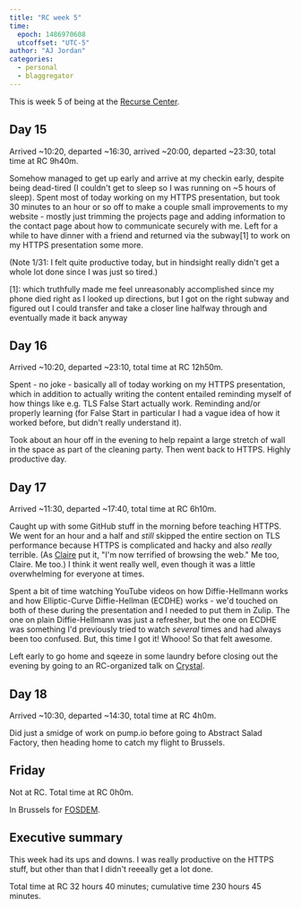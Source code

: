 ```yaml
---
title: "RC week 5"
time:
  epoch: 1486970608
  utcoffset: "UTC-5"
author: "AJ Jordan"
categories:
  - personal
  - blaggregator
---
```


This is week 5 of being at the [Recurse Center][].

<script async defer src="https://www.recurse-scout.com/loader.js?t=3d49e64361d4b897ffd2fd56dcd93ca4"></script>

## Day 15

Arrived ~10:20, departed ~16:30, arrived ~20:00, departed ~23:30, total time at RC 9h40m.

Somehow managed to get up early and arrive at my checkin early, despite being dead-tired (I couldn't get to sleep so I was running on ~5 hours of sleep). Spent most of today working on my HTTPS presentation, but took 30 minutes to an hour or so off to make a couple small improvements to my website - mostly just trimming the projects page and adding information to the contact page about how to communicate securely with me. Left for a while to have dinner with a friend and returned via the subway\[1] to work on my HTTPS presentation some more.

(Note 1/31: I felt quite productive today, but in hindsight really didn't get a whole lot done since I was just so tired.)

 \[1]: which truthfully made me feel unreasonably accomplished since my phone died right as I looked up directions, but I got on the right subway and figured out I could transfer and take a closer line halfway through and eventually made it back anyway

## Day 16

Arrived ~10:20, departed ~23:10, total time at RC 12h50m.

Spent - no joke - basically all of today working on my HTTPS presentation, which in addition to actually writing the content entailed reminding myself of how things like e.g. TLS False Start actually work. Reminding and/or properly learning (for False Start in particular I had a vague idea of how it worked before, but didn't really understand it).

Took about an hour off in the evening to help repaint a large stretch of wall in the space as part of the cleaning party. Then went back to HTTPS. Highly productive day.

## Day 17

Arrived ~11:30, departed ~17:40, total time at RC 6h10m.

Caught up with some GitHub stuff in the morning before teaching HTTPS. We went for an hour and a half and _still_ skipped the entire section on TLS performance because HTTPS is complicated and hacky and also _really_ terrible. (As [Claire][] put it, "I'm now terrified of browsing the web." Me too, Claire. Me too.) I think it went really well, even though it was a little overwhelming for everyone at times.

Spent a bit of time watching YouTube videos on how Diffie-Hellmann works and how Elliptic-Curve Diffie-Hellman (ECDHE) works - we'd touched on both of these during the presentation and I needed to put them in Zulip. The one on plain Diffie-Hellmann was just a refresher, but the one on ECDHE was something I'd previously tried to watch _several_ times and had always been too confused. But, this time I got it! Whooo! So that felt awesome.

Left early to go home and sqeeze in some laundry before closing out the evening by going to an RC-organized talk on [Crystal][].

## Day 18

Arrived ~10:30, departed ~14:30, total time at RC 4h0m.

Did just a smidge of work on pump.io before going to Abstract Salad Factory, then heading home to catch my flight to Brussels.

## Friday

Not at RC. Total time at RC 0h0m.

In Brussels for [FOSDEM][].
 
## Executive summary

This week had its ups and downs. I was really productive on the HTTPS stuff, but other than that I didn't reeeally get a lot done.

Total time at RC 32 hours 40 minutes; cumulative time 230 hours 45 minutes.

 [Recurse Center]: https://recurse.com
 [Claire]: https://github.com/eeclaire
 [FOSDEM]: https://fosdem.org/2017/
 [Crystal]: https://crystal-lang.org/
